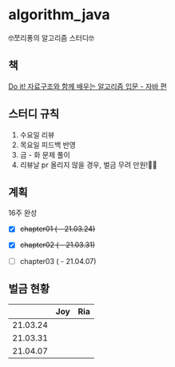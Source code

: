 # algorithm_java
🤓쪼리퐁의 알고리즘 스터디🤓

## 책
[Do it! 자료구조와 함께 배우는 알고리즘 입문 - 자바 편](http://www.easyspub.co.kr/20_Menu/BookView/B001/299/PUB)

## 스터디 규칙
1. 수요일 리뷰
2. 목요일 피드백 반영 
3. 금 - 화 문제 풀이 
4. 리뷰날 pr 올리지 않을 경우, 벌금 무려 만원!💸💸

## 계획
16주 완성

- [x] ~~chapter01 ( - 21.03.24)~~ 
- [x] ~~chapter02 ( - 21.03.31)~~ 
- [ ] chapter03 ( - 21.04.07)


## 벌금 현황
||**Joy**|**Ria**|
---|---|---
|21.03.24|||
|21.03.31|||
|21.04.07|||
